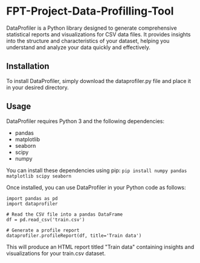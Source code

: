 # FPT-Project-Data-Profilling-Tool
DataProfiler is a Python library designed to generate comprehensive statistical reports and visualizations for CSV data files. It provides insights into the structure and characteristics of your dataset, helping you understand and analyze your data quickly and effectively.

## Installation
To install DataProfiler, simply download the dataprofiler.py file and place it in your desired directory.

## Usage
DataProfiler requires Python 3 and the following dependencies:

- pandas
- matplotlib
- seaborn
- scipy
- numpy

You can install these dependencies using pip:
`pip install numpy pandas matplotlib scipy seaborn`

Once installed, you can use DataProfiler in your Python code as follows:
```
import pandas as pd
import dataprofiler

# Read the CSV file into a pandas DataFrame
df = pd.read_csv('train.csv')

# Generate a profile report
dataprofiler.profileReport(df, title='Train data')
```

This will produce an HTML report titled "Train data" containing insights and visualizations for your train.csv dataset.

